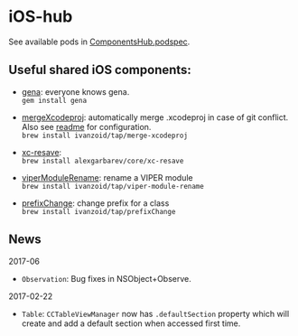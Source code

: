 # iOS-hub

See available pods in [ComponentsHub.podspec](https://github.com/Loud-Clear/ios-hub/blob/master/ComponentsHub.podspec).

## Useful shared iOS components:

- [gena](https://github.com/alexgarbarev/gena): everyone knows gena.  
`gem install gena`

- [mergeXcodeproj](https://github.com/ivanzoid/mergeXcodeproj): automatically merge .xcodeproj in case of git conflict. Also see [readme](https://github.com/ivanzoid/mergeXcodeproj) for configuration.  
`brew install ivanzoid/tap/merge-xcodeproj`

- [xc-resave](https://github.com/alexgarbarev/xc-resave):  
`brew install alexgarbarev/core/xc-resave`

- [viperModuleRename](https://github.com/ivanzoid/viperModuleRename): rename a VIPER module  
`brew install ivanzoid/tap/viper-module-rename`

- [prefixChange](https://github.com/ivanzoid/prefixChange): change prefix for a class  
`brew install ivanzoid/tap/prefixChange`


## News

2017-06

- `Observation`: Bug fixes in NSObject+Observe.


2017-02-22

- `Table`: `CCTableViewManager` now has `.defaultSection` property which will create and add a default section when accessed first time.

